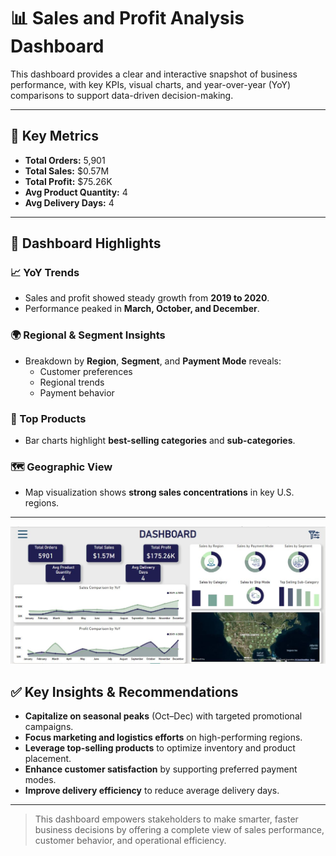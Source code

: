 # 📊 Sales and Profit Analysis Dashboard

This dashboard provides a clear and interactive snapshot of business performance, with key KPIs, visual charts, and year-over-year (YoY) comparisons to support data-driven decision-making.

---

## 🔹 Key Metrics

- **Total Orders:** 5,901  
- **Total Sales:** $0.57M  
- **Total Profit:** $75.26K  
- **Avg Product Quantity:** 4  
- **Avg Delivery Days:** 4  

---

## 🔹 Dashboard Highlights

### 📈 YoY Trends
- Sales and profit showed steady growth from **2019 to 2020**.
- Performance peaked in **March, October, and December**.

### 🌍 Regional & Segment Insights
- Breakdown by **Region**, **Segment**, and **Payment Mode** reveals:
  - Customer preferences
  - Regional trends
  - Payment behavior

### 🛒 Top Products
- Bar charts highlight **best-selling categories** and **sub-categories**.

### 🗺 Geographic View
- Map visualization shows **strong sales concentrations** in key U.S. regions.

---

![Dashboard Image](https://github.com/AbirBokhtiar/PowerBI/blob/main/Dashboard.JPG)

## ✅ Key Insights & Recommendations

- **Capitalize on seasonal peaks** (Oct–Dec) with targeted promotional campaigns.
- **Focus marketing and logistics efforts** on high-performing regions.
- **Leverage top-selling products** to optimize inventory and product placement.
- **Enhance customer satisfaction** by supporting preferred payment modes.
- **Improve delivery efficiency** to reduce average delivery days.

---

> This dashboard empowers stakeholders to make smarter, faster business decisions by offering a complete view of sales performance, customer behavior, and operational efficiency.
